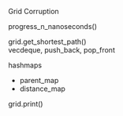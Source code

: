 Grid
Corruption

progress_n_nanoseconds()

grid.get_shortest_path()  
vecdeque, push_back, pop_front

hashmaps
- parent_map
- distance_map

grid.print()
